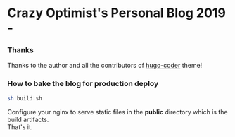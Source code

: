 # Crazy Optimist's Personal Blog 2019 -

### Thanks
Thanks to the author and all the contributors of [hugo-coder](https://github.com/luizdepra/hugo-coder) theme!

### How to bake the blog for production deploy
```bash
sh build.sh
```
Configure your nginx to serve static files in the **public** directory which is the build artifacts.  
That's it.
